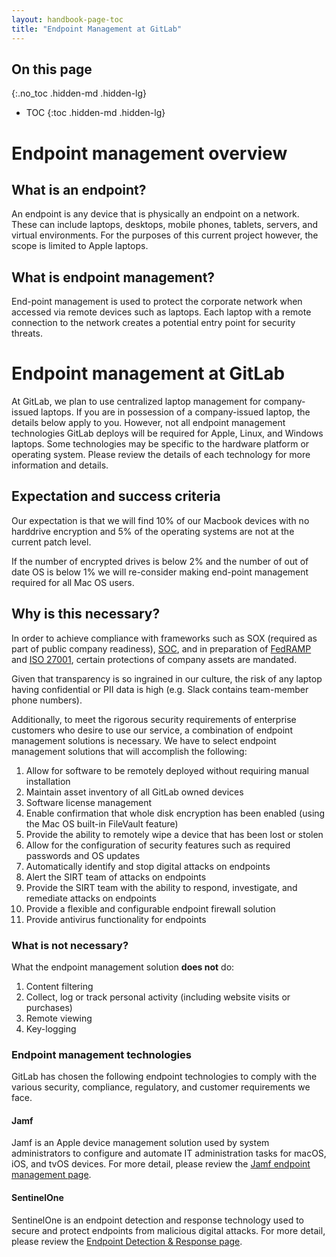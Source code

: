 ```yaml
---
layout: handbook-page-toc
title: "Endpoint Management at GitLab"
---
```


## On this page
{:.no_toc .hidden-md .hidden-lg}

- TOC
{:toc .hidden-md .hidden-lg}

# Endpoint management overview

## What is an endpoint?

An endpoint is any device that is physically an endpoint on a network. These can include laptops, desktops, mobile phones, tablets, servers, and virtual environments. For the purposes of this current project however, the scope is limited to Apple laptops.

## What is endpoint management?

End-point management is used to protect the corporate network when accessed via remote devices such as laptops. Each laptop with a remote connection to the network creates a potential entry point for security threats.

# Endpoint management at GitLab

At GitLab, we plan to use centralized laptop management for company-issued laptops. If you are in possession of a company-issued laptop, the details below apply to you. However, not all endpoint management technologies GitLab deploys will be required for Apple, Linux, and Windows laptops. Some technologies may be specific to the hardware platform or operating system. Please review the details of each technology for more information and details. 

## Expectation and success criteria

Our expectation is that we will find 10% of our Macbook devices with no harddrive encryption and 5% of the operating systems are not at the current patch level.

If the number of encrypted drives is below 2% and the number of out of date OS is below 1% we will re-consider making end-point management required for all Mac OS users.

## Why is this necessary?

In order to achieve compliance with frameworks such as SOX (required as part of public company readiness), [SOC](https://www.aicpa.org/content/dam/aicpa/interestareas/frc/assuranceadvisoryservices/downloadabledocuments/trust-services-criteria.pdf), and in preparation of [FedRAMP](https://www.fedramp.gov/assets/resources/documents/FedRAMP_Security_Assessment_Framework.pdf) and [ISO 27001](https://www.isms.online/iso-27001/annex-a-8-asset-management/), certain protections of company assets are mandated.

Given that transparency is so ingrained in our culture, the risk of any laptop having confidential or PII data is high (e.g. Slack contains team-member phone numbers).

Additionally, to meet the rigorous security requirements of enterprise customers who desire to use our service, a combination of endpoint management solutions is necessary. We have to select endpoint management solutions that will accomplish the following:

1. Allow for software to be remotely deployed without requiring manual installation
1. Maintain asset inventory of all GitLab owned devices
1. Software license management
1. Enable confirmation that whole disk encryption has been enabled (using the Mac OS built-in FileVault feature)
1. Provide the ability to remotely wipe a device that has been lost or stolen
1. Allow for the configuration of security features such as required passwords and OS updates
1. Automatically identify and stop digital attacks on endpoints
1. Alert the SIRT team of attacks on endpoints
1. Provide the SIRT team with the ability to respond, investigate, and remediate attacks on endpoints
1. Provide a flexible and configurable endpoint firewall solution
1. Provide antivirus functionality for endpoints

### What is not necessary?

What the endpoint management solution **does not** do:

1. Content filtering
1. Collect, log or track personal activity (including website visits or purchases)
1. Remote viewing
1. Key-logging

### Endpoint management technologies

GitLab has chosen the following endpoint technologies to comply with the various security, compliance, regulatory, and customer requirements we face.

#### Jamf
Jamf is an Apple device management solution used by system administrators to configure and automate IT administration tasks for macOS, iOS, and tvOS devices. For more detail, please review the [Jamf endpoint management page](https://about.gitlab.com/handbook/business-technology/team-member-enablement/onboarding-access-requests/endpoint-management/jamf).


#### SentinelOne

SentinelOne is an endpoint detection and response technology used to secure and protect endpoints from malicious digital attacks. For more detail, please review the [Endpoint Detection & Response page](https://about.gitlab.com/handbook/business-technology/team-member-enablement/onboarding-access-requests/endpoint-management/jamf).
